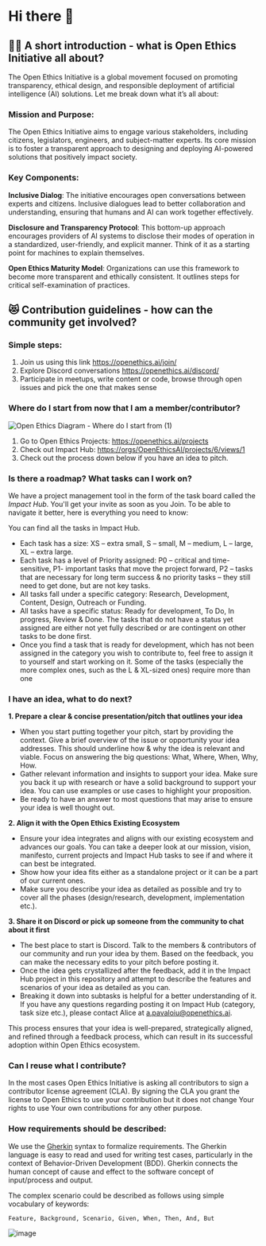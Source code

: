 # Hi there 👋

## 🙋‍♀️ A short introduction - what is Open Ethics Initiative all about?

The Open Ethics Initiative is a global movement focused on promoting transparency, ethical design, and responsible deployment of artificial intelligence (AI) solutions. Let me break down what it’s all about:

### Mission and Purpose:
The Open Ethics Initiative aims to engage various stakeholders, including citizens, legislators, engineers, and subject-matter experts. Its core mission is to foster a transparent approach to designing and deploying AI-powered solutions that positively impact society.
### Key Components:
**Inclusive Dialog**: The initiative encourages open conversations between experts and citizens. Inclusive dialogues lead to better collaboration and understanding, ensuring that humans and AI can work together effectively.

**Disclosure and Transparency Protocol**: This bottom-up approach encourages providers of AI systems to disclose their modes of operation in a standardized, user-friendly, and explicit manner. Think of it as a starting point for machines to explain themselves.

**Open Ethics Maturity Model**: Organizations can use this framework to become more transparent and ethically consistent. It outlines steps for critical self-examination of practices.

## 😻 Contribution guidelines - how can the community get involved?

### Simple steps:
1. Join us using this link https://openethics.ai/join/
2. Explore Discord conversations https://openethics.ai/discord/
3. Participate in meetups, write content or code, browse through open issues and pick the one that makes sense

### Where do I start from now that I am a member/contributor?
![Open Ethics Diagram - Where do I start from (1)](https://github.com/user-attachments/assets/5a804625-b583-4dd9-a082-48ed0f985656)

1. Go to Open Ethics Projects: https://openethics.ai/projects
2. Check out Impact Hub: [https://orgs/OpenEthicsAI/projects/6/views/1](https://github.com/orgs/OpenEthicsAI/projects/6/views/1)
3. Check out the process down below if you have an idea to pitch.

### Is there a roadmap? What tasks can I work on?
We have a project management tool in the form of the task board called the _Impact Hub_. You'll get your invite as soon as you Join. To be able to navigate it better, here is everything you need to know:

You can find all the tasks in Impact Hub. 
- Each task has a size: XS – extra small, S – small, M – medium, L – large, XL – extra large.
- Each task has a level of Priority assigned: P0 – critical and time-sensitive, P1- important tasks that move the project forward, P2 – tasks that are necessary for long term success &  no priority tasks – they still need to get done, but are not key tasks. 
- All tasks fall under a specific category: Research, Development, Content, Design, Outreach or Funding. 
- All tasks have a specific status: Ready for development, To Do, In progress, Review & Done. The tasks that do not have a status yet assigned are either not yet fully described or are contingent on other tasks to be done first.
- Once you find a task that is ready for development, which has not been assigned in the category you wish to contribute to, feel free to assign it to yourself and start working on it. Some of the tasks (especially the more complex ones, such as the L & XL-sized ones) require more than one 

### I have an idea, what to do next?
**1.	Prepare a clear & concise presentation/pitch that outlines your idea**

- When you start putting together your pitch, start by providing the context. Give a brief overview of the issue or opportunity your idea addresses. This should underline how & why the idea is relevant and viable. Focus on answering the big questions: What, Where, When, Why, How. 
- Gather relevant information and insights to support your idea. Make sure you back it up with research or have a solid background to support your idea. You can use examples or use cases to highlight your proposition. 
- Be ready to have an answer to most questions that may arise to ensure your idea is well thought out.

**2.	Align it with the Open Ethics Existing Ecosystem**

- Ensure your idea integrates and aligns with our existing ecosystem and advances our goals. You can take a deeper look at our mission, vision, manifesto, current projects and Impact Hub tasks to see if and where it can best be integrated.
- Show how your idea fits either as a standalone project or it can be a part of our current ones. 
- Make sure you describe your idea as detailed as possible and try to cover all the phases (design/research, development, implementation etc.).

**3.	Share it on Discord or pick up someone from the community to chat about it first**

- The best place to start is Discord. Talk to the members & contributors of our community and run your idea by them. Based on the feedback, you can make the necessary edits to your pitch before posting it. 
- Once the idea gets crystallized after the feedback, add it in the Impact Hub project in this repository and attempt to describe the features and scenarios of your idea as detailed as you can. 
- Breaking it down into subtasks is helpful for a better understanding of it. If you have any questions regarding posting it on Impact Hub (category, task size etc.), please contact Alice at a.pavaloiu@openethics.ai.

This process ensures that your idea is well-prepared, strategically aligned, and refined through a feedback process, which can result in its successful adoption within Open Ethics ecosystem.

### Can I reuse what I contribute?
In the most cases Open Ethics Initiative is asking all contributors to sign a contributor license agreement (CLA). By signing the CLA you grant the license to Open Ethics to use your contribution but it does not change Your rights to use Your own contributions for any other purpose.

### How requirements should be described:
We use the [Gherkin](https://cucumber.io/docs/gherkin/reference/) syntax to formalize requirements. The Gherkin language is easy to read and used for writing test cases, particularly in the context of Behavior-Driven Development (BDD). Gherkin connects the human concept of cause and effect to the software concept of input/process and output.

The complex scenario could be described as follows using simple vocabulary of keywords:
```
Feature, Background, Scenario, Given, When, Then, And, But
```
![image](https://github.com/user-attachments/assets/e19bb8f0-b61a-484f-904d-dc974ebb7cbb)
